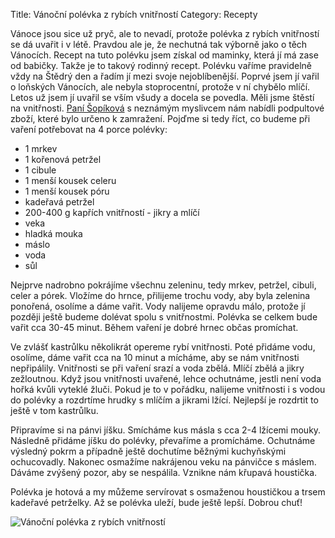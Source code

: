 Title: Vánoční polévka z rybích vnitřností
Category: Recepty

Vánoce jsou sice už pryč, ale to nevadí, protože polévka z rybích
vnitřností se dá uvařit i v létě. Pravdou ale je, že nechutná tak
výborně jako o těch Vánocích. Recept na tuto polévku jsem získal od
maminky, která jí má zase od babičky. Takže je to takový rodinný recept.
Polévku vaříme pravidelně vždy na Štědrý den a řadím jí mezi svoje
nejoblíbenější. Poprvé jsem jí vařil o loňských Vánocích, ale nebyla
stoprocentní, protože v ní chybělo mlíčí. Letos už jsem jí uvařil se
vším všudy a docela se povedla. Měli jsme štěstí na vnitřnosti. [Paní Šopíková](http://www.rybarna.cz/) s neznámým myslivcem nám nabídli podpultové zboží, které
bylo určeno k zamražení. Pojďme si tedy říct, co budeme při vaření
potřebovat na 4 porce polévky:

- 1 mrkev
- 1 kořenová petržel
- 1 cibule
- 1 menší kousek celeru
- 1 menší kousek póru
- kadeřavá petržel
- 200-400 g kapřích vnitřností - jikry a mlíčí
- veka
- hladká mouka
- máslo
- voda
- sůl

Nejprve nadrobno pokrájíme všechnu zeleninu, tedy mrkev, petržel,
cibuli, celer a pórek. Vložíme do hrnce, přilijeme trochu vody, aby byla
zelenina ponořená, osolíme a dáme vařit. Vody nalijeme opravdu málo,
protože jí později ještě budeme dolévat spolu s vnitřnostmi. Polévka se
celkem bude vařit cca 30-45 minut. Během vaření je dobré hrnec občas
promíchat.

Ve zvlášť kastrůlku několikrát opereme rybí vnitřnosti. Poté přidáme
vodu, osolíme, dáme vařit cca na 10 minut a mícháme, aby se nám
vnitřnosti nepřipálily. Vnitřnosti se při vaření srazí a voda zbělá.
Mlíčí zbělá a jikry zežloutnou. Když jsou vnitřnosti uvařené, lehce
ochutnáme, jestli není voda hořká kvůli vyteklé žluči. Pokud je to v
pořádku, nalijeme vnitřnosti i s vodou do polévky a rozdrtíme hrudky s
mlíčím a jikrami lžící. Nejlepší je rozdrtit to ještě v tom kastrůlku.

Připravíme si na pánvi jíšku. Smícháme kus másla s cca 2-4 lžícemi
mouky. Následně přidáme jíšku do polévky, převaříme a promícháme.
Ochutnáme výsledný pokrm a případně ještě dochutíme běžnými kuchyňskými
ochucovadly. Nakonec osmažíme nakrájenou veku na pánvičce s máslem.
Dáváme zvýšený pozor, aby se nespálila. Vznikne nám křupavá houstička.

Polévka je hotová a my můžeme servírovat s osmaženou houstičkou a trsem
kadeřavé petrželky. Až se polévka uleží, bude ještě lepší. Dobrou chuť!

![Vánoční polévka z rybích vnitřností]({static}images/vanocni-polevka-z-rybich-vnitrnosti.jpg)
